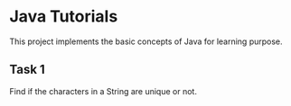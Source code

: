 # Java Tutorials
This project implements the basic concepts of Java for learning purpose.


## Task 1

Find if the characters in a String are unique or not.